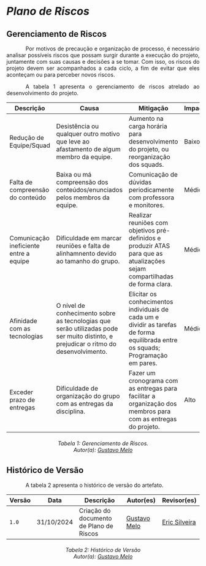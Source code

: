 # ***Plano de Riscos***

## **Gerenciamento de Riscos**

<p style="text-indent: 50px;text-align: justify;">
Por motivos de precaução e organização de processo, é necessário analisar possíveis riscos que possam surgir durante a execução do projeto, juntamente com suas causas e decisões a se tomar. Com isso, os riscos do projeto devem ser acompanhados a cada ciclo, a fim de evitar que eles aconteçam ou para perceber novos riscos.
</p>
<p style="text-indent: 50px;text-align: justify;">
A tabela 1 apresenta o gerenciamento de riscos atrelado ao desenvolvimento do projeto.
</p>

<div align="center">

| Descrição                               | Causa                                                                                                                                 | Mitigação                                                                                                                                                                  | Impacto |
| --------------------------------------- | ------------------------------------------------------------------------------------------------------------------------------------- | -------------------------------------------------------------------------------------------------------------------------------------------------------------------------- | ------ |
| Redução de Equipe/Squad                       | Desistência ou qualquer outro motivo que leve ao afastamento de algum membro da equipe. | Aumento na carga horária para desenvolvimento do projeto, ou reorganização dos squads.                 | Baixo |
| Falta de compreensão do conteúdo                      | Baixa ou má compreensão dos conteúdos/enunciados pelos membros da equipe. | Comunicação de dúvidas periodicamente com professora e monitores.                 | Médio |
| Comunicação ineficiente entre a equipe | Dificuldade em marcar reuniões e falta de alinhamnento devido ao tamanho do grupo. | Realizar reuniões com objetivos pré-definidos e produzir ATAS para que as atualizações sejam compartilhadas de forma clara.                              | Médio |
| Afinidade com as tecnologias |  O nível de conhecimento sobre as tecnologias que serão utilizadas pode ser muito distinto, e prejudicar o ritmo do desenvolvimento.   |  Elicitar os conhecimentos individuais de cada um e dividir as tarefas de forma equilibrada entre os squads; Programação em pares.  | Médio |
|  Exceder prazo de entregas  | Dificuldade de organização do grupo com as entregas da disciplina.  |  Fazer um cronograma com as entregas para facilitar a organização dos membros para com as entregas do projeto.   | Alto |

</div>

<h6 align="center">Tabela 1: Gerenciamento de Riscos.
<br> Autor(a): <a href="https://github.com/gusrberto">Gustavo Melo</a>
</h6>

## **Histórico de Versão**

<p style="text-indent: 50px;text-align: justify;">
A tabela 2 apresenta o histórico de versão do artefato.
</p>

<div align="center">

| Versão | Data | Descrição | Autor(es) | Revisor(es) |
| ------ | ---- | --------- | --------- | ---------- |
| `1.0`  | 31/10/2024 | Criação do documento de Plano de Riscos  | [Gustavo Melo](https://github.com/gusrberto)  | [Eric Silveira](https://github.com/ericbky)  |
<h6 align="center">Tabela 2: Histórico de Versão
<br> Autor(a): <a href="https://github.com/gusrberto">Gustavo Melo</a>
</h6>

</div>